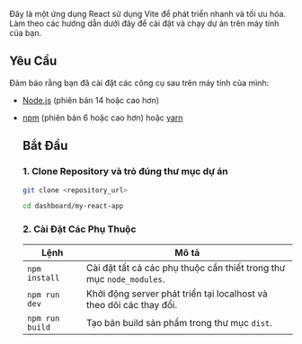 Đây là một ứng dụng React sử dụng Vite để phát triển nhanh và tối ưu hóa. Làm theo các hướng dẫn dưới đây để cài đặt và chạy dự án trên máy tính của bạn.

## Yêu Cầu

Đảm bảo rằng bạn đã cài đặt các công cụ sau trên máy tính của mình:

- [Node.js](https://nodejs.org/) (phiên bản 14 hoặc cao hơn)
- [npm](https://www.npmjs.com/) (phiên bản 6 hoặc cao hơn) hoặc [yarn](https://yarnpkg.com/)

  ## Bắt Đầu

  ### 1. Clone Repository và trỏ đúng thư mục dự án

  ```sh
  git clone <repository_url>
  
  cd dashboard/my-react-app
  ```

  ### 2. Cài Đặt Các Phụ Thuộc

  | Lệnh            | Mô tả                                                                |
  | --------------- | -------------------------------------------------------------------- |
  | `npm install`   | Cài đặt tất cả các phụ thuộc cần thiết trong thư mục `node_modules`. |
  | `npm run dev`   | Khởi động server phát triển tại localhost và theo dõi các thay đổi.  |
  | `npm run build` | Tạo bản build sản phẩm trong thư mục `dist`.                         |
